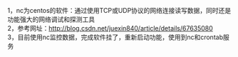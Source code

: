 1，nc为centos的软件：通过使用TCP或UDP协议的网络连接读写数据，同时还是功能强大的网络调试和探测工具<br/>
2，参考网址：http://blog.csdn.net/juexin840/article/details/67635080<br/>
3，目前使用nc监控数据，完成软件挂了，重新启动功能，使用到nc和crontab服务<br/>
